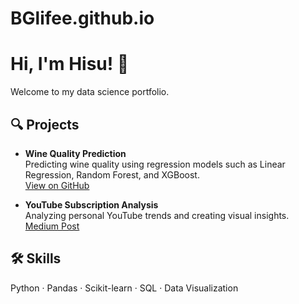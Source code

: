 # BGlifee.github.io

# Hi, I'm Hisu! 👋

Welcome to my data science portfolio.

## 🔍 Projects

- **Wine Quality Prediction**  
  Predicting wine quality using regression models such as Linear Regression, Random Forest, and XGBoost.  
  [View on GitHub](https://github.com/yourusername/wine-quality)

- **YouTube Subscription Analysis**  
  Analyzing personal YouTube trends and creating visual insights.  
  [Medium Post](https://medium.com/@yourmedium)

## 🛠 Skills
Python · Pandas · Scikit-learn · SQL · Data Visualization
